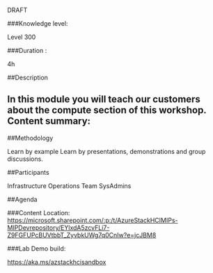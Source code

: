 DRAFT

###Knowledge level:

Level 300

###Duration : 

4h

##Description

In this module you will teach our customers about the compute section of this workshop.
**Content summary:**
-

##Methodology

Learn by example
Learn by presentations, demonstrations and group discussions. 


##Participants

Infrastructure Operations Team
SysAdmins

##Agenda


###Content Location:
https://microsoft.sharepoint.com/:p:/t/AzureStackHCIMIPs-MIPDevrepository/EYlxdA5zcvFLi7-Z9FGFUPcBUVtbbT_ZyvbkUWg7q0CnIw?e=jcJBM8

###Lab Demo build:

https://aka.ms/azstackhcisandbox 
